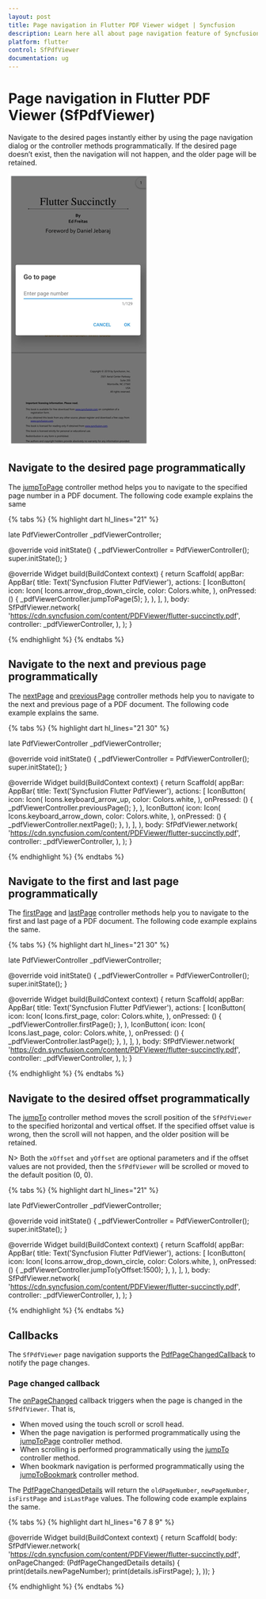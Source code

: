 ```yaml
---
layout: post
title: Page navigation in Flutter PDF Viewer widget | Syncfusion
description: Learn here all about page navigation feature of Syncfusion<sup>&reg;</sup> Flutter PDF Viewer (SfPdfViewer) widget and more.
platform: flutter
control: SfPdfViewer
documentation: ug
---
```


# Page navigation in Flutter PDF Viewer (SfPdfViewer)

Navigate to the desired pages instantly either by using the page navigation dialog or the controller methods programmatically. If the desired page doesn’t exist, then the navigation will not happen, and the older page will be retained.

![Page navigation dialog](images/page-navigation/page_navigation_dialog.png)

## Navigate to the desired page programmatically

The [jumpToPage](https://pub.dev/documentation/syncfusion_flutter_pdfviewer/latest/pdfviewer/PdfViewerController/jumpToPage.html) controller method helps you to navigate to the specified page number in a PDF document. The following code example explains the same

{% tabs %}
{% highlight dart hl_lines="21" %}

late PdfViewerController _pdfViewerController;

@override
void initState() {
  _pdfViewerController = PdfViewerController();
  super.initState();
}

@override
Widget build(BuildContext context) {
  return Scaffold(
    appBar: AppBar(
      title: Text('Syncfusion Flutter PdfViewer'),
      actions: <Widget>[
        IconButton(
          icon: Icon(
            Icons.arrow_drop_down_circle,
            color: Colors.white,
          ),
          onPressed: () {
            _pdfViewerController.jumpToPage(5);
          },
        ),
      ],
    ),
    body: SfPdfViewer.network(
      'https://cdn.syncfusion.com/content/PDFViewer/flutter-succinctly.pdf',
      controller: _pdfViewerController,
    ),
  );
}

{% endhighlight %}
{% endtabs %}

## Navigate to the next and previous page programmatically

The [nextPage](https://pub.dev/documentation/syncfusion_flutter_pdfviewer/latest/pdfviewer/PdfViewerController/nextPage.html) and [previousPage](https://pub.dev/documentation/syncfusion_flutter_pdfviewer/latest/pdfviewer/PdfViewerController/previousPage.html) controller methods help you to navigate to the next and previous page of a PDF document. The following code example explains the same.

{% tabs %}
{% highlight dart hl_lines="21 30" %}

late PdfViewerController _pdfViewerController;

@override
void initState() {
  _pdfViewerController = PdfViewerController();
  super.initState();
}

@override
Widget build(BuildContext context) {
  return Scaffold(
    appBar: AppBar(
      title: Text('Syncfusion Flutter PdfViewer'),
      actions: <Widget>[
        IconButton(
          icon: Icon(
            Icons.keyboard_arrow_up,
            color: Colors.white,
          ),
          onPressed: () {
            _pdfViewerController.previousPage();
          },
        ),
        IconButton(
          icon: Icon(
            Icons.keyboard_arrow_down,
            color: Colors.white,
          ),
          onPressed: () {
            _pdfViewerController.nextPage();
          },
        ),
      ],
    ),
    body: SfPdfViewer.network(
      'https://cdn.syncfusion.com/content/PDFViewer/flutter-succinctly.pdf',
      controller: _pdfViewerController,
    ),
  );
}

{% endhighlight %}
{% endtabs %}

## Navigate to the first and last page programmatically

The [firstPage](https://pub.dev/documentation/syncfusion_flutter_pdfviewer/latest/pdfviewer/PdfViewerController/firstPage.html) and [lastPage](https://pub.dev/documentation/syncfusion_flutter_pdfviewer/latest/pdfviewer/PdfViewerController/lastPage.html) controller methods help you to navigate to the first and last page of a PDF document. The following code example explains the same.

{% tabs %}
{% highlight dart hl_lines="21 30" %}

late PdfViewerController _pdfViewerController;

@override
void initState() {
  _pdfViewerController = PdfViewerController();
  super.initState();
}

@override
Widget build(BuildContext context) {
  return Scaffold(
    appBar: AppBar(
      title: Text('Syncfusion Flutter PdfViewer'),
      actions: <Widget>[
        IconButton(
          icon: Icon(
            Icons.first_page,
            color: Colors.white,
          ),
          onPressed: () {
            _pdfViewerController.firstPage();
          },
        ),
        IconButton(
          icon: Icon(
            Icons.last_page,
            color: Colors.white,
          ),
          onPressed: () {
            _pdfViewerController.lastPage();
          },
        ),
      ],
    ),
    body: SfPdfViewer.network(
      'https://cdn.syncfusion.com/content/PDFViewer/flutter-succinctly.pdf',
      controller: _pdfViewerController,
    ),
  );
}

{% endhighlight %}
{% endtabs %}

## Navigate to the desired offset programmatically

The [jumpTo](https://pub.dev/documentation/syncfusion_flutter_pdfviewer/latest/pdfviewer/PdfViewerController/jumpTo.html) controller method moves the scroll position of the `SfPdfViewer` to the specified horizontal and vertical offset. If the specified offset value is wrong, then the scroll will not happen, and the older position will be retained. 

N> Both the `xOffset` and `yOffset` are optional parameters and if the offset values are not provided, then the `SfPdfViewer` will be scrolled or moved to the default position (0, 0).

{% tabs %}
{% highlight dart hl_lines="21" %}

late PdfViewerController _pdfViewerController;

@override
void initState() {
  _pdfViewerController = PdfViewerController();
  super.initState();
}

@override
Widget build(BuildContext context) {
  return Scaffold(
    appBar: AppBar(
      title: Text('Syncfusion Flutter PdfViewer'),
      actions: <Widget>[
        IconButton(
          icon: Icon(
            Icons.arrow_drop_down_circle,
            color: Colors.white,
          ),
          onPressed: () {
            _pdfViewerController.jumpTo(yOffset:1500);
          },
        ),
      ],
    ),
    body: SfPdfViewer.network(
      'https://cdn.syncfusion.com/content/PDFViewer/flutter-succinctly.pdf',
      controller: _pdfViewerController,
    ),
  );
}

{% endhighlight %}
{% endtabs %}

## Callbacks

The `SfPdfViewer` page navigation supports the [PdfPageChangedCallback](https://pub.dev/documentation/syncfusion_flutter_pdfviewer/latest/pdfviewer/PdfPageChangedCallback.html) to notify the page changes.

### Page changed callback

The [onPageChanged](https://pub.dev/documentation/syncfusion_flutter_pdfviewer/latest/pdfviewer/SfPdfViewer/onPageChanged.html) callback triggers when the page is changed in the `SfPdfViewer`. That is,

* When moved using the touch scroll or scroll head.
* When the page navigation is performed programmatically using the [jumpToPage](https://pub.dev/documentation/syncfusion_flutter_pdfviewer/latest/pdfviewer/PdfViewerController/jumpToPage.html) controller method.
* When scrolling is performed programmatically using the [jumpTo](https://pub.dev/documentation/syncfusion_flutter_pdfviewer/latest/pdfviewer/PdfViewerController/jumpTo.html) controller method.
* When bookmark navigation is performed programmatically using the [jumpToBookmark](https://pub.dev/documentation/syncfusion_flutter_pdfviewer/latest/pdfviewer/PdfViewerController/jumpToBookmark.html) controller method.

The [PdfPageChangedDetails](https://pub.dev/documentation/syncfusion_flutter_pdfviewer/latest/pdfviewer/PdfPageChangedDetails-class.html) will return the `oldPageNumber`, `newPageNumber`, `isFirstPage` and `isLastPage` values. The following code example explains the same.

{% tabs %}
{% highlight dart hl_lines="6 7 8 9" %}

@override
Widget build(BuildContext context) {
  return Scaffold(
      body: SfPdfViewer.network(
    'https://cdn.syncfusion.com/content/PDFViewer/flutter-succinctly.pdf',
    onPageChanged: (PdfPageChangedDetails details) {
      print(details.newPageNumber);
      print(details.isFirstPage);
    },
  ));
}

{% endhighlight %}
{% endtabs %}